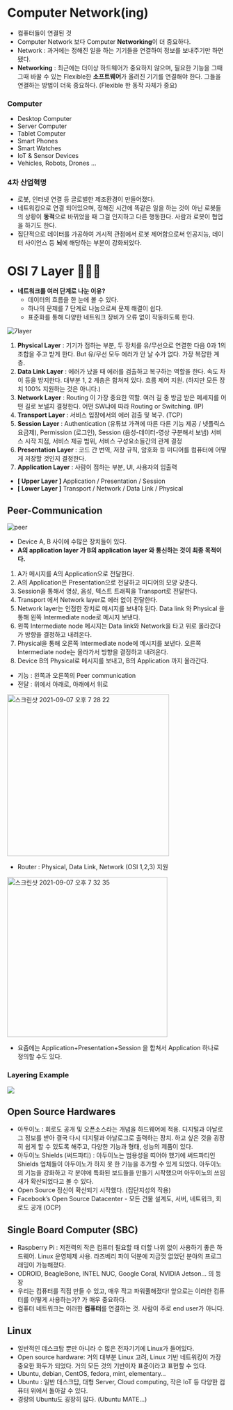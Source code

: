 # Computer Network(ing)
* 컴퓨터들이 연결된 것
* Computer Network 보다 Computer **Networking**이 더 중요하다.
* Network : 과거에는 정해진 일을 하는 기기들을 연결하여 정보를 보내주기만 하면 됐다.
* **Networking** : 최근에는 더이상 하드웨어가 중요하지 않으며, 필요한 기능을 그때그때 바꿀 수 있는 Flexible한 **소프트웨어**가 올려진 기기를 연결해야 한다. 그들을 연결하는 방법이 더욱 중요하다. (Flexible 한 동작 자체가 중요)

### Computer
* Desktop Computer
* Server Computer
* Tablet Computer
* Smart Phones
* Smart Watches 
* IoT & Sensor Devices 
* Vehicles, Robots, Drones ...

### 4차 산업혁명
* 로봇, 인터넷 연결 등 글로벌한 제조환경이 만들어졌다.
* 네트워킹으로 연결 되어있으며, 정해진 시간에 똑같은 일을 하는 것이 아닌 로봇들의 상황이 **동적**으로 바뀌었을 때 그걸 인지하고 다른 행동한다. 사람과 로봇이 협업을 하기도 한다.
* 집단적으로 데이터를 가공하여 거시적 관점에서 로봇 제어함으로써 인공지능, 데이터 사이언스 등 **뇌**에 해당하는 부분이 강화되었다.

# OSI 7 Layer 🚀✨🔥
* **네트워크를 여러 단계로 나눈 이유?**
	* 데이터의 흐름을 한 눈에 볼 수 있다.
	* 하나의 문제를 7 단계로 나눔으로써 문제 해결이 쉽다.
	* 표준화를 통해 다양한 네트워크 장비가 오류 없이 작동하도록 한다. 

![7layer](https://user-images.githubusercontent.com/64299475/132338070-ff17588c-340c-46dc-8dd0-2dbb173f5945.png)


1. **Physical Layer** : 기기가 접하는 부분, 두 장치를 유/무선으로 연결한 다음 0과 1의 조합을 주고 받게 한다. But 유/무선 모두 에러가 안 날 수가 없다. 가장 복잡한 계층.
2. **Data Link Layer** : 에러가 났을 때 에러를 검출하고 복구하는 역할을 한다. 속도 차이 등을 방지한다. 대부분 1, 2 계층은 합쳐져 있다. 흐름 제어 지원. (하지만 모든 장치 100% 지원하는 것은 아니다.)
3. **Network Layer** : Routing 이 가장 중요한 역할. 여러 길 중 방금 받은 메세지를 어떤 길로 보낼지 결정한다. 어떤 SW냐에 따라 Routing or Switching. (IP) 
4. **Transport Layer** : 서비스 입장에서의 에러 검출 및 복구. (TCP)
5. **Session Layer** : Authentication (유튜브 가격에 따른 다른 기능 제공 / 넷플릭스 요금제), Permission (로그인), Session (음성-데이터-영상 구분해서 보냄) 서비스 시작 지점, 서비스 제공 범위, 서비스 구성요소들간의 관계 결정
6. **Presentation Layer** : 코드 간 번역, 저장 규칙, 암호화 등 미디어를 컴퓨터에 어떻게 저장할 것인지 결정한다.
7.  **Application Layer** : 사람이 접하는 부분, UI, 사용자의 입출력

* **[ Upper Layer ]** Application / Presentation / Session
* **[ Lower Layer ]** Transport / Network / Data Link / Physical

## Peer-Communication

![peer](https://user-images.githubusercontent.com/64299475/132338100-1b9c0220-4ad7-46cc-a28f-db3d6e4675bb.png)


* Device A, B 사이에 수많은 장치들이 있다.
* **A의 application layer 가 B의 application layer 와 통신하는 것이 최종 목적이다.**

1. A가 메시지를 A의 Application으로 전달한다.
2. A의 Application은 Presentation으로 전달하고 미디어의 모양 갖춘다.
3. Session을 통해서 영상, 음성, 텍스트 트래픽을 Transport로 전달한다.
4. Transport 에서 Network layer로 에러 없이 전달한다.
5. Network layer는 인접한 장치로 메시지를 보내야 된다. Data link 와 Physical 을 통해 왼쪽 Intermediate node로 메시지 보낸다.
6. 왼쪽 Intermediate node 메시지는 Data link와 Network을 타고 위로 올라갔다가 방향을 결정하고 내려온다.
7. Physical을 통해 오른쪽 Intermediate node에 메시지를 보낸다. 오른쪽 Intermediate node는 올라가서 방향을 결정하고 내려온다.
8.  Device B의 Physical로 메시지를 보내고, B의 Application 까지 올라간다.

* 기능 : 왼쪽과 오른쪽의 Peer communication 
* 전달 : 위에서 아래로, 아래에서 위로

<img width="372" alt="스크린샷 2021-09-07 오후 7 28 22" src="https://user-images.githubusercontent.com/64299475/132338113-2a880ca8-6299-4e46-8876-b70449f473b7.png">

* Router : Physical, Data Link, Network (OSI 1,2,3) 지원

<img width="368" alt="스크린샷 2021-09-07 오후 7 32 35" src="https://user-images.githubusercontent.com/64299475/132338129-3012a1d5-bc3f-400a-8b08-27571bd45467.png">


* 요즘에는 Application+Presentation+Session 을 합쳐서 Application 하나로 정의할 수도 있다. 

### Layering Example

<img src="https://user-images.githubusercontent.com/64299475/132338149-f811d345-d7ce-4f90-ab14-0fb40d927bfc.png">


## Open Source Hardwares
* 아두이노 : 회로도 공개 및 오픈소스라는 개념을 하드웨어에 적용. 디지털과 아날로그 정보를 받아 결국 다시 디지털과 아날로그로 출력하는 장치. 하고 싶은 것을 굉장히 쉽게 할 수 있도록 해주고, 다양한 기능과 형태, 성능의 제품이 있다. 
* 아두이노 Shields (써드파티) : 아두이노는 범용성을 띠어야 했기에 써드파티인 Shields 업체들이 아두이노가 하지 못 한 기능을 추가할 수 있게 되었다. 아두이노의 기능을 강화하고 각 분야에 특화된  보드들을 만들기 시작했으며 아두이노의 쓰임새가 확산되었다고 볼 수 있다.
* Open Source 정신이 확산되기 시작했다. (집단지성의 작용)
* Facebook’s Open Source Datacenter - 모든 건물 설계도, 서버, 네트워크, 회로도 공개 (OCP)

## Single Board Computer (SBC)
* Raspberry Pi : 저전력의 작은 컴퓨터 필요할 때 더할 나위 없이 사용하기 좋은 하드웨어. Linux 운영체제 사용. 라즈베리 파이 덕분에 지금껏 없었던 분야의 프로그래밍이 가능해졌다.
* ODROID, BeagleBone, INTEL NUC, Google Coral, NVIDIA Jetson… 의 등장
* 우리는 컴퓨터를 직접 만들 수 있고, 매우 작고 파워풀해졌다! 앞으로는 이러한 컴퓨터를 어떻게 사용하는가? 가 매우 중요하다.
* 컴퓨터 네트워크는 이러한 **컴퓨터**를 연결하는 것. 사람이 주로 end user가 아니다.

## Linux
* 일반적인 데스크탑 뿐만 아니라 수 많은 전자기기에 Linux가 들어있다. 
* Open source hardware: 거의 대부분 Linux 고려, Linux 기반 네트워킹이 가장 중요한 화두가 되었다. 거의 모든 것의 기반이자 표준이라고 표현할 수 있다. 
* Ubuntu, debian, CentOS, fedora, mint, elementary…
* Ubuntu : 일반 데스크탑, 대형 Server, Cloud computing, 작은 IoT 등 다양한 컴퓨터 위에서 돌아갈 수 있다.
* 경량의 Ubuntu도 굉장히 많다. (Ubuntu MATE…) 
